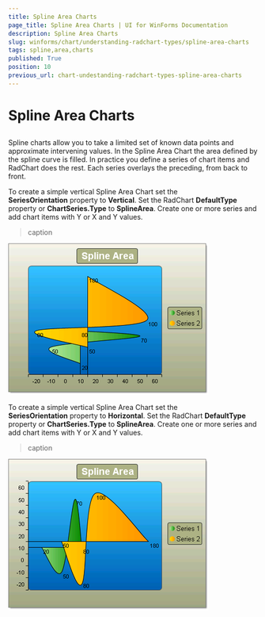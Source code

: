 ```yaml
---
title: Spline Area Charts
page_title: Spline Area Charts | UI for WinForms Documentation
description: Spline Area Charts
slug: winforms/chart/understanding-radchart-types/spline-area-charts
tags: spline,area,charts
published: True
position: 10
previous_url: chart-undestanding-radchart-types-spline-area-charts
---
```


# Spline Area Charts



## 

Spline charts allow you to take a limited set of known data points and approximate intervening values. In the Spline Area Chart the area defined by the spline curve is filled. In practice you define a series of chart items and RadChart does the rest. Each series overlays the preceding, from back to front.

To create a simple vertical Spline Area Chart set the __SeriesOrientation__ property to __Vertical__. Set the RadChart __DefaultType__ property or __ChartSeries.Type__ to __SplineArea__. Create one or more series and add chart items with Y or X and Y values.
>caption 

![chart-undestanding-radchart-types-spline-area-charts 002](images/chart-undestanding-radchart-types-spline-area-charts002.png)



To create a simple vertical Spline Area Chart set the __SeriesOrientation__ property to __Horizontal__. Set the RadChart __DefaultType__ property or __ChartSeries.Type__ to __SplineArea__. Create one or more series and add chart items with Y or X and Y values.
>caption 

![chart-undestanding-radchart-types-spline-area-charts 001](images/chart-undestanding-radchart-types-spline-area-charts001.png)
